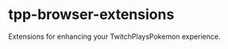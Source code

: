tpp-browser-extensions
======================

Extensions for enhancing your TwitchPlaysPokemon experience.
